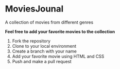 # MoviesJounal
A collection of movies from different genres

<b>Feel free to add your favorite movies to the collection</b>

<ol>
  <li>Fork the repository</li>
  <li>Clone to your local environment</li>
  <li>Create a branch with your name</li>
  <li>Add your favorite movie using HTML and CSS</li>
  <li>Push and make a pull request</li>
</ol>
